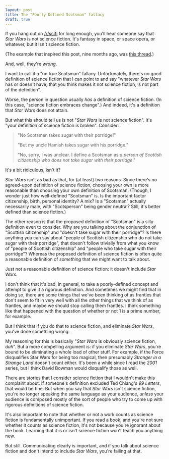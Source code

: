 ```yaml
---
layout: post
title: The "Poorly Defined Scotsman" fallacy
draft: true
---
```

If you hang out on [/r/scifi](http://reddit.com/r/scifi/) for long enough, you'll hear someone say that *Star Wars* is not science fiction. It's fantasy in space, or space opera, or whatever, but it isn't science fiction.

(The example that inspired this post, nine months ago, was [this thread](http://www.reddit.com/r/scifi/comments/19jgfn/david_brin_the_difference_between_science_fiction/).)

And, well, they're *wrong*.

I want to call it a "no true Scotsman" fallacy. Unfortunately, there's no good definition of science fiction that I can point to and say "whatever *Star Wars* has or doesn't have, that you think makes it not science fiction, is not part of the definition".

Worse, the person in question usually *has* a definition of science fiction. (In this case, "science fiction embraces change".) And indeed, it's a definition that *Star Wars* does not attain.

But what this should tell us is not "*Star Wars* is not science fiction". It's "your definition of science fiction is broken". Consider:

> "No Scotsman takes sugar with their porridge!"
>
> "But my uncle Hamish takes sugar with his porridge."
>
> "No, sorry, I was unclear. I define a Scotsman as *a person of Scottish citizenship who does not take sugar with their porridge*."

It's a bit ridiculous, isn't it?

*Star Wars* isn't as bad as that, for (at least) two reasons. Since there's no agreed-upon definition of science fiction, choosing your own is more reasonable than choosing your own definition of Scotsman. (Though, I wonder just how well-defined "Scotsman" is. Is the important factor citizenship, birth, personal identity? A mix? Is a "Scotsman" actually necessarily male, with "Scotsperson" being gender neutral? Still, it's better defined than science fiction.)

The other reason is that the proposed definition of "Scotsman" is a silly definition even to consider. Why are you talking about the conjunction of "Scottish citizenship" and "doesn't take sugar with their porridge"? Is there anything you can say about "people of Scottish citizenship who do not take sugar with their porridge", that doesn't follow trivially from what you know of "people of Scottish citizenship" and "people who take sugar with their porridge"? Whereas the proposed definition of science fiction is often quite a reasonable definition of *something* that we might want to talk about.

Just not a reasonable definition of science fiction: it doesn't include *Star Wars*.

I don't think that it's bad, in general, to take a poorly-defined concept and attempt to give it a rigorous definition. And sometimes we might find that in doing so, there are some things that we've been thinking of as frantles that don't seem to fit in very well with all the other things that we think of as frantles, and maybe we should stop calling them frantles. I think something like that happened with the question of whether or not 1 is a prime number, for example.

But I think that if you do that to science fiction, and eliminate *Star Wars*, you've done something wrong.

My reasoning for this is basically "*Star Wars* is obviously science fiction, *duh*". But a more compelling argument is: if you eliminate *Star Wars*, you're bound to be eliminating a whole load of other stuff. For example, if the Force disqualifies Star Wars for being too magical, then presumably *Stranger in a Strange Land* doesn't count either. It's been a while since I read the *2001* series, but I think David Bowman would disqualify those as well.

There are stories that I consider science fiction that I wouldn't make this complaint about. If someone's definition excluded Ted Chiang's *99 Letters*, that would be fine. But when you say that *Star Wars* isn't science fiction, you're no longer speaking the same language as your audience, *unless* your audience is composed mostly of the sort of people who try to come up with rigorous definitions of science fiction.

It's also important to note that whether or not a work counts as science fiction is fundamentally unimportant. If you read a book, and you're not sure whether it counts as science fiction, it's not because you're ignorant about the book. Learning that it is or isn't science fiction won't teach you anything new.

But still. Communicating clearly is important, and if you talk about science fiction and don't intend to include *Star Wars*, you're failing at that.

